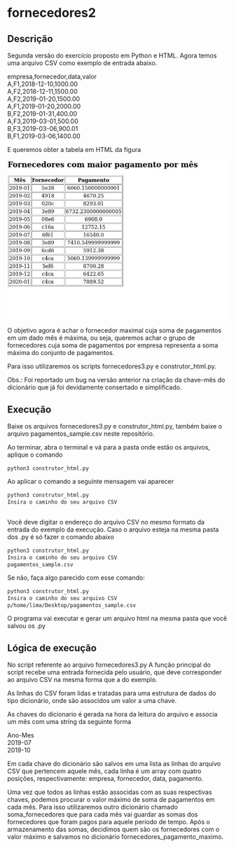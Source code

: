 # fornecedores2

## Descrição

Segunda versão do exercício proposto em Python e HTML. Agora temos uma arquivo CSV como exemplo de entrada abaixo.

empresa,fornecedor,data,valor <br>
A,F1,2018-12-10,1000.00 <br>
A,F2,2018-12-11,1500.00 <br>
A,F2,2019-01-20,1500.00 <br>
A,F1,2019-01-20,2000.00 <br>
B,F2,2019-01-31,400.00  <br>
A,F3,2019-03-01,500.00  <br>
B,F3,2019-03-06,900.01  <br>
B,F1,2019-03-06,1400.00 <br>

E queremos obter a tabela em HTML da figura

![alt text](https://github.com/lcslima45/fornecedores2/blob/master/Screenshot%20from%202020-02-04%2014-25-21.jpg)


O objetivo agora é achar o fornecedor maximal cuja soma de pagamentos em um dado mês é máxima, ou seja, queremos achar o grupo de fornecedores cuja soma de pagamentos por empresa representa a soma máxima do conjunto de pagamentos. 

Para isso utilizaremos os scripts fornecedores3.py e construtor_html.py. 



Obs.: Foi reportado um bug na versão anterior na criação da chave-mês do dicionário que já foi devidamente consertado e simplificado.

## Execução

Baixe os arquivos fornecedores3.py e construtor_html.py, também baixe o arquivo pagamentos_sample.csv neste repositório. 

Ao terminar, abra o terminal e vá para a pasta onde estão os arquivos, aplique o comando

```
python3 construtor_html.py
```
Ao aplicar o comando a seguinte mensagem vai aparecer

```
python3 construtor_html.py
Insira o caminho do seu arquivo CSV
       
```
Você deve digitar o endereço do arquivo CSV no mesmo formato da entrada do exemplo da execução.
Caso o arquivo esteja na mesma pasta dos .py é só fazer o comando abaixo
```
python3 construtor_html.py
Insira o caminho do seu arquivo CSV
pagamentos_sample.csv       
```
Se não, faça algo parecido com esse comando:

```
python3 construtor_html.py
Insira o caminho do seu arquivo CSV
p/home/lima/Desktop/pagamentos_sample.csv       
```
O programa vai executar e gerar um arquivo html na mesma pasta que você salvou os .py

## Lógica de execução

No script referente ao arquivo fornecedores3.py
A função principal do script recebe uma entrada fornecida pelo usuário, que deve corresponder ao arquivo CSV na mesma forma que a do exemplo.

As linhas do CSV foram lidas e tratadas para uma estrutura de dados do tipo dicionário, onde são associdos um valor a uma chave. 

As chaves do dicionario é gerada na hora da leitura do arquivo e associa um mês com uma string da seguinte forma 

Ano-Mes <br>
2019-07 <br>
2019-10 <br>

Em cada chave do dicionário são salvos em uma lista as linhas do arquivo CSV que pertencem aquele mês, cada linha é um array com quatro posições, respectivamente: empresa, fornecedor, data, pagamento.

Uma vez que todos as linhas estão associdas com as suas respectivas chaves, podemos procurar o valor máximo de soma de pagamentos em cada mês. Para isso utilizaremos outro dicionário chamado soma_fornecedores que para cada mês vai guardar as somas dos fornecedores que foram pagos para aquele período de tempo. Após o armazenamento das somas, decidimos quem são os fornecedores com o valor máximo e salvamos no dicionário fornecedores_pagamento_maximo.
